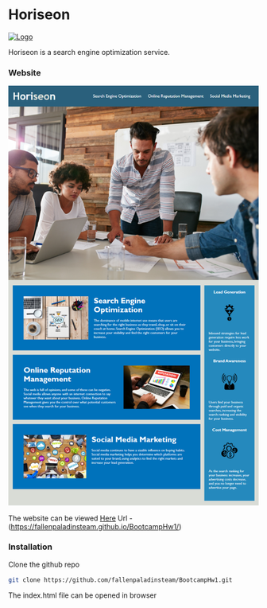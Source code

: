 # Horiseon

[![Logo](https://github.com/fallenpaladinsteam/BootcampHw1/blob/main/docs/Assets/Logo?raw=true)](https://fallenpaladinsteam.github.io/BootcampHw1/)

Horiseon is a search engine optimization service.

### Website

[![Website Image](https://github.com/fallenpaladinsteam/BootcampHw1/blob/main/Assets/01-html-css-git-homework-demo.png?raw=true)](https://fallenpaladinsteam.github.io/BootcampHw1/)

The website can be viewed [Here](https://fallenpaladinsteam.github.io/BootcampHw1/)
Url - (https://fallenpaladinsteam.github.io/BootcampHw1/)

### Installation

Clone the github repo

```sh
git clone https://github.com/fallenpaladinsteam/BootcampHw1.git
```

The index.html file can be opened in browser
